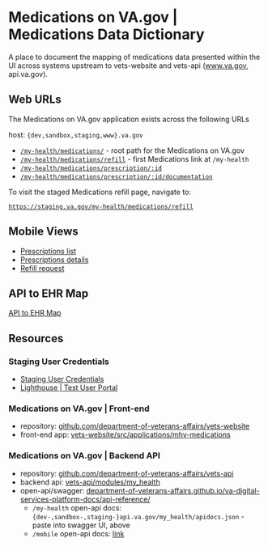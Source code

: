 # Medications on VA.gov | Medications Data Dictionary

A place to document the mapping of medications data presented within the UI across systems upstream to vets-website and vets-api (www.va.gov, api.va.gov).

## Web URLs

The Medications on VA.gov application exists across the following URLs

host: `{dev,sandbox,staging,www}.va.gov`

- [`/my-health/medications/`](web-root-path.md) - root path for the Medications on VA.gov
- [`/my-health/medications/refill`](web-refill-path.md) - first Medications link at `/my-health`
- [`/my-health/medications/prescription/:id`](web-prescription-path.md)
- [`/my-health/medications/prescription/:id/documentation`](web-prescription-documentation-path.md)

To visit the staged Medications refill page, navigate to:

[`https://staging.va.gov/my-health/medications/refill`](https://staging.va.gov/my-health/medications/refill)

## Mobile Views

- [Prescriptions list](mobile-prescriptions-list.md)
- [Prescriptions details](mobile-prescriptions-details.md)
- [Refill request](mobile-refill-request.md)

## API to EHR Map

[API to EHR Map](api-to-ehr-map.md)


## Resources

### Staging User Credentials

- [Staging User Credentials](https://github.com/department-of-veterans-affairs/va.gov-team-sensitive/blob/master/teams/medications/test-accounts.md)
- [Lighthouse | Test User Portal](https://dev.lighthouse.va.gov/test-user-portal)

### Medications on VA.gov | Front-end

- repository: [github.com/department-of-veterans-affairs/vets-website](https://github.com/department-of-veterans-affairs/vets-website)
- front-end app: [vets-website/src/applications/mhv-medications](https://github.com/department-of-veterans-affairs/vets-website/tree/main/src/applications/mhv-medications)

### Medications on VA.gov | Backend API

- repository: [github.com/department-of-veterans-affairs/vets-api](https://github.com/department-of-veterans-affairs/vets-api)
- backend api: [vets-api/modules/my_health](https://github.com/department-of-veterans-affairs/vets-api/tree/master/modules/my_health)
- open-api/swagger: [department-of-veterans-affairs.github.io/va-digital-services-platform-docs/api-reference/](https://department-of-veterans-affairs.github.io/va-digital-services-platform-docs/api-reference/)
  - `/my-health` open-api docs: `{dev-,sandbox-,staging-}api.va.gov/my_health/apidocs.json` - paste into swagger UI, above
  - `/mobile` open-api docs: [link](https://github.com/department-of-veterans-affairs/vets-api/blob/update-rx-policy-spec/modules/mobile/docs/openapi.json)
